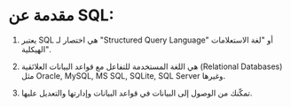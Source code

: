 # مقدمة عن SQL:

1. يعتبر SQL هي اختصار لـ "Structured Query Language" أو "لغة الاستعلامات الهيكلية".
2. هي اللغة المستخدمة للتفاعل مع قواعد البيانات العلائقية (Relational Databases) مثل Oracle, MySQL, MS SQL, SQLite, SQL Server وغيرها.

3. تمكّنك من الوصول إلى البيانات في قواعد البيانات وإدارتها والتعديل عليها.


